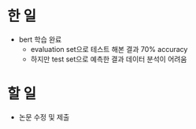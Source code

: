 # 한 일
- bert 학습 완료
    - evaluation set으로 테스트 해본 결과 70% accuracy
    - 하지만 test set으로 예측한 결과 데이터 분석이 어려움

# 할 일
- 논문 수정 및 제출
